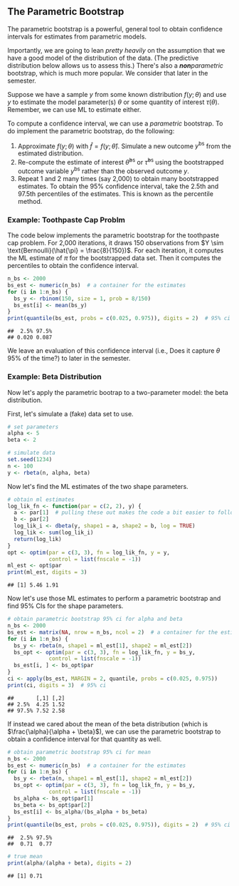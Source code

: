 
## The Parametric Bootstrap

The parametric bootstrap is a powerful, general tool to obtain confidence intervals for estimates from parametric models. 

Importantly, we are going to lean *pretty heavily* on the assumption that we have a good model of the distribution of the data. (The predictive distribution below allows us to assess this.) There's also a ***non**parametric* bootstrap, which is much more popular. We consider that later in the semester.

Suppose we have a sample $y$ from some known distribution $f(y; \theta)$ and use $y$ to estimate the model parameter(s) $\theta$ or some quantity of interest $\tau(\theta)$. Remember, we can use ML to estimate either.

To compute a confidence interval, we can use a *parametric* bootstrap. To do implement the parametric bootstrap, do the following: 

1. Approximate $f(y; \theta)$ with $\hat{f} = f(y; \hat{\theta})$. Simulate a new outcome $y^{\text{bs}}$ from the estimated distribution. 
1. Re-compute the estimate of interest $\hat{\theta}^{\text{bs}}$ or $\hat{\tau}^{\text{bs}}$ using the bootstrapped outcome variable $y^{\text{bs}}$ rather than the observed outcome $y$.
1. Repeat 1 and 2 many times (say 2,000) to obtain many bootstrapped estimates. To obtain the 95% confidence interval, take the 2.5th and 97.5th percentiles of the estimates. This is known as the percentile method.

### Example: Toothpaste Cap Problm

The code below implements the parametric bootstrap for the toothpaste cap problem. For 2,000 iterations, it draws 150 observations from $Y \sim \text{Bernoulli}(\hat{\pi} = \frac{8}{150})$. For each iteration, it computes the ML estimate of $\pi$ for the bootstrapped data set. Then it computes the percentiles to obtain the confidence interval.


```r
n_bs <- 2000
bs_est <- numeric(n_bs)  # a container for the estimates
for (i in 1:n_bs) {
  bs_y <- rbinom(150, size = 1, prob = 8/150)
  bs_est[i] <- mean(bs_y)
}
print(quantile(bs_est, probs = c(0.025, 0.975)), digits = 2)  # 95% ci
```

```
##  2.5% 97.5% 
## 0.020 0.087
```

We leave an evaluation of this confidence interval (i.e., Does it capture $\theta$ 95% of the time?) to later in the semester.

### Example: Beta Distribution

Now let's apply the parametric bootrap to a two-parameter model: the beta distribution.

First, let's simulate a (fake) data set to use.


```r
# set parameters
alpha <- 5
beta <- 2

# simulate data
set.seed(1234)
n <- 100
y <- rbeta(n, alpha, beta)
```

Now let's find the ML estimates of the two shape parameters.


```r
# obtain ml estimates
log_lik_fn <- function(par = c(2, 2), y) {
  a <- par[1]  # pulling these out makes the code a bit easier to follow
  b <- par[2]
  log_lik_i <- dbeta(y, shape1 = a, shape2 = b, log = TRUE)
  log_lik <- sum(log_lik_i)
  return(log_lik)
}
opt <- optim(par = c(3, 3), fn = log_lik_fn, y = y,
             control = list(fnscale = -1))
ml_est <- opt$par
print(ml_est, digits = 3)
```

```
## [1] 5.46 1.91
```

Now let's use those ML estimates to perform a parametric bootstrap and find 95% CIs for the shape parameters.


```r
# obtain parametric bootstrap 95% ci for alpha and beta
n_bs <- 2000
bs_est <- matrix(NA, nrow = n_bs, ncol = 2)  # a container for the estimates
for (i in 1:n_bs) {
  bs_y <- rbeta(n, shape1 = ml_est[1], shape2 = ml_est[2])
  bs_opt <- optim(par = c(3, 3), fn = log_lik_fn, y = bs_y,
             control = list(fnscale = -1))
  bs_est[i, ] <- bs_opt$par
}
ci <- apply(bs_est, MARGIN = 2, quantile, probs = c(0.025, 0.975))
print(ci, digits = 3)  # 95% ci
```

```
##       [,1] [,2]
## 2.5%  4.25 1.52
## 97.5% 7.52 2.58
```

If instead we cared about the mean of the beta distribution (which is $\frac{\alpha}{\alpha + \beta}$), we can use the parametric bootstrap to obtain a confidence interval for that quantity as well.


```r
# obtain parametric bootstrap 95% ci for mean
n_bs <- 2000
bs_est <- numeric(n_bs)  # a container for the estimates
for (i in 1:n_bs) {
  bs_y <- rbeta(n, shape1 = ml_est[1], shape2 = ml_est[2])
  bs_opt <- optim(par = c(3, 3), fn = log_lik_fn, y = bs_y,
             control = list(fnscale = -1))
  bs_alpha <- bs_opt$par[1]
  bs_beta <- bs_opt$par[2]
  bs_est[i] <- bs_alpha/(bs_alpha + bs_beta)
}
print(quantile(bs_est, probs = c(0.025, 0.975)), digits = 2)  # 95% ci
```

```
##  2.5% 97.5% 
##  0.71  0.77
```

```r
# true mean 
print(alpha/(alpha + beta), digits = 2)
```

```
## [1] 0.71
```
